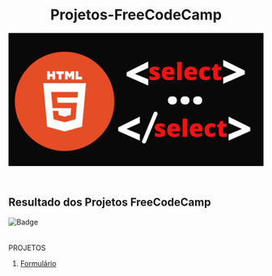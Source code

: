 <header >
   <h1>Projetos-FreeCodeCamp</h1>   
   <img src="/img/logoIniCial.jpg" alt="Logo da web" style="width:850px" style="height:250px" style="border-radio:5px">   
</header>
<h2>Resultado dos Projetos FreeCodeCamp</h2>

![Badge](http://img.shields.io/static/v1?label=STATUS-DO-CURSO&message=%20EM:ANDAMENTO&color=GREEN&style=for-the-badge)
<br>
<br>
<br>
PROJETOS

<ol>  
  <li>
    <a href ="#">
    Formulário
    </a>
  </li>
  </ol>